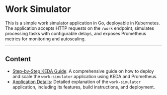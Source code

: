 # Work Simulator

This is a simple work simulator application in Go, deployable in Kubernetes. The application accepts HTTP requests on the `/work` endpoint, simulates processing tasks with configurable delays, and exposes Prometheus metrics for monitoring and autoscaling.

---

## Content

- [Step-by-Step KEDA Guide](./guide.md): A comprehensive guide on how to deploy and scale the `work-simulator` application using KEDA and Prometheus.
- [Application Details](./app.md): Detailed explanation of the `work-simulator` application, including its features, build instructions, and deployment.


